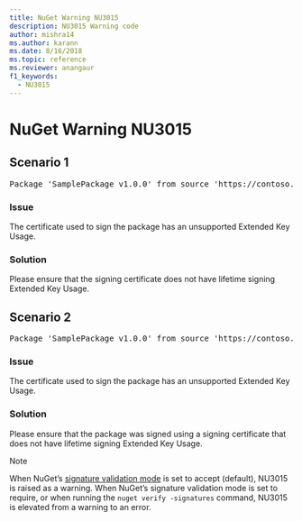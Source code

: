 ```yaml
---
title: NuGet Warning NU3015
description: NU3015 Warning code
author: mishra14
ms.author: karann
ms.date: 8/16/2018
ms.topic: reference
ms.reviewer: anangaur
f1_keywords: 
  - NU3015
---
```


# NuGet Warning NU3015

## Scenario 1

<pre>Package 'SamplePackage v1.0.0' from source 'https://contoso.com/index.json': The lifetime signing EKU in the primary signature's certificate is not supported.</pre>

### Issue

The certificate used to sign the package has an unsupported Extended Key Usage.


### Solution

Please ensure that the signing certificate does not have lifetime signing Extended Key Usage.



## Scenario 2

<pre>Package 'SamplePackage v1.0.0' from source 'https://contoso.com/index.json': The lifetime signing EKU in the signing certificate is not supported.</pre>

### Issue

The certificate used to sign the package has an unsupported Extended Key Usage.


### Solution

Please ensure that the package was signed using a signing certificate that does not have lifetime signing Extended Key Usage.


> [!Note]
> When NuGet’s [signature validation mode](/nuget/consume-packages/installing-signed-packages#configure-package-signature-requirements) is set to accept (default), NU3015 is raised as a warning. 
> When NuGet’s signature validation mode is set to require, or when running the `nuget verify -signatures` command, NU3015 is elevated from a warning to an error. 
